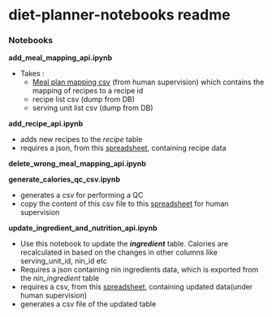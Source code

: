 # diet-planner-notebooks readme

### Notebooks

**add_meal_mapping_api.ipynb**

- Takes :
    - [Meal plan mapping csv](https://docs.google.com/spreadsheets/d/1jjKx8er0NxZSRgBoLJX-KoZ6JIbn6njcIpGJB6QNVaw/) (from human supervision) which contains the mapping of recipes to a recipe id
    - recipe list csv (dump from DB)
    - serving unit list csv (dump from DB)
    

**add_recipe_api.ipynb**

- adds new recipes to the *recipe* table
- requires a json, from this [spreadsheet](https://docs.google.com/spreadsheets/d/1gZdstqUvPTFUCKWORt7iJIDki1G63LAn/), containing recipe data

**delete_wrong_meal_mapping_api.ipynb**

**generate_calories_qc_csv.ipynb**

- generates a csv for performing a QC
- copy the content of this csv file to this [spreadsheet](https://docs.google.com/spreadsheets/d/1mn97aEVQ1qfRD3s-2mLHAVC2CR3IzNOafy6ANU2_qS0) for human supervision

**update_ingredient_and_nutrition_api.ipynb**

- Use this notebook to update the ***ingredient*** table. Calories are recalculated in based on the changes in other columns like serving_unit_id, nin_id etc
- Requires a json containing nin ingredients data, which is exported from the *nin_ingredient* table
- requires a csv, from this [spreadsheet](https://docs.google.com/spreadsheets/d/1s7CxqU2bonZnuMCVIMIEnVOlVNmcWTe8fRRoPovpN5U), containing updated data(under human supervision)
- generates a csv file of the updated table